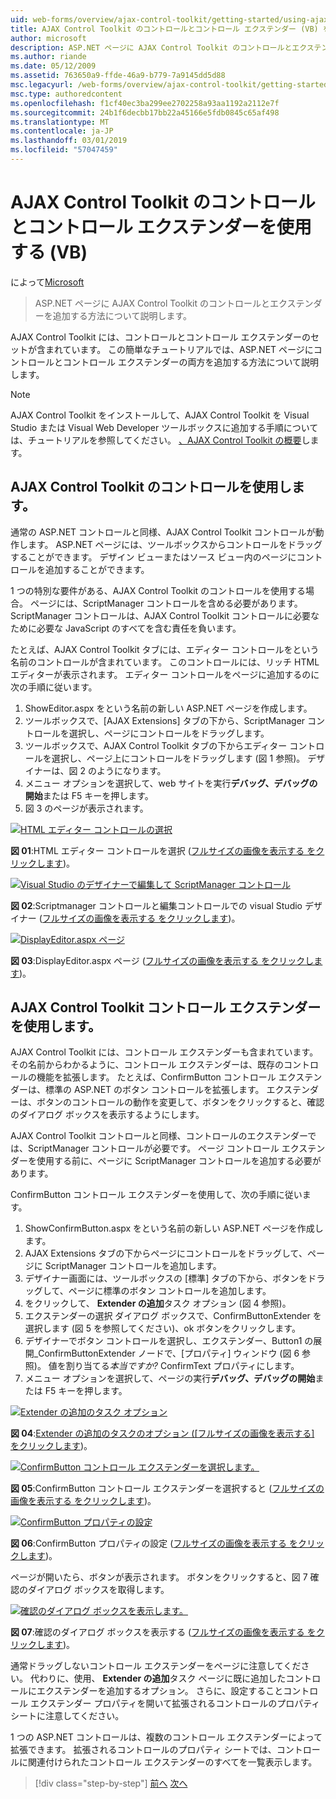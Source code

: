 ```yaml
---
uid: web-forms/overview/ajax-control-toolkit/getting-started/using-ajax-control-toolkit-controls-and-control-extenders-vb
title: AJAX Control Toolkit のコントロールとコントロール エクステンダー (VB) を使用して |Microsoft Docs
author: microsoft
description: ASP.NET ページに AJAX Control Toolkit のコントロールとエクステンダーを追加する方法について説明します。
ms.author: riande
ms.date: 05/12/2009
ms.assetid: 763650a9-ffde-46a9-b779-7a9145dd5d88
msc.legacyurl: /web-forms/overview/ajax-control-toolkit/getting-started/using-ajax-control-toolkit-controls-and-control-extenders-vb
msc.type: authoredcontent
ms.openlocfilehash: f1cf40ec3ba299ee2702258a93aa1192a2112e7f
ms.sourcegitcommit: 24b1f6decbb17bb22a45166e5fdb0845c65af498
ms.translationtype: MT
ms.contentlocale: ja-JP
ms.lasthandoff: 03/01/2019
ms.locfileid: "57047459"
---
```

<a name="using-ajax-control-toolkit-controls-and-control-extenders-vb"></a>AJAX Control Toolkit のコントロールとコントロール エクステンダーを使用する (VB)
====================
によって[Microsoft](https://github.com/microsoft)

> ASP.NET ページに AJAX Control Toolkit のコントロールとエクステンダーを追加する方法について説明します。


AJAX Control Toolkit には、コントロールとコントロール エクステンダーのセットが含まれています。 この簡単なチュートリアルでは、ASP.NET ページにコントロールとコントロール エクステンダーの両方を追加する方法について説明します。

> [!NOTE] 
> 
> AJAX Control Toolkit をインストールして、AJAX Control Toolkit を Visual Studio または Visual Web Developer ツールボックスに追加する手順については、チュートリアルを参照してください。 [、AJAX Control Toolkit の概要](get-started-with-the-ajax-control-toolkit-vb.md)します。


## <a name="using-ajax-control-toolkit-controls"></a>AJAX Control Toolkit のコントロールを使用します。

通常の ASP.NET コントロールと同様、AJAX Control Toolkit コントロールが動作します。 ASP.NET ページには、ツールボックスからコントロールをドラッグすることができます。 デザイン ビューまたはソース ビュー内のページにコントロールを追加することができます。

1 つの特別な要件がある、AJAX Control Toolkit のコントロールを使用する場合。 ページには、ScriptManager コントロールを含める必要があります。 ScriptManager コントロールは、AJAX Control Toolkit コントロールに必要なために必要な JavaScript のすべてを含む責任を負います。

たとえば、AJAX Control Toolkit タブには、エディター コントロールをという名前のコントロールが含まれています。 このコントロールには、リッチ HTML エディターが表示されます。 エディター コントロールをページに追加するのに次の手順に従います。

1. ShowEditor.aspx をという名前の新しい ASP.NET ページを作成します。
2. ツールボックスで、[AJAX Extensions] タブの下から、ScriptManager コントロールを選択し、ページにコントロールをドラッグします。
3. ツールボックスで、AJAX Control Toolkit タブの下からエディター コントロールを選択し、ページ上にコントロールをドラッグします (図 1 参照)。 デザイナーは、図 2 のようになります。
4. メニュー オプションを選択して、web サイトを実行**デバッグ、デバッグの開始**または F5 キーを押します。
5. 図 3 のページが表示されます。


[![HTML エディター コントロールの選択](using-ajax-control-toolkit-controls-and-control-extenders-vb/_static/image1.jpg)](using-ajax-control-toolkit-controls-and-control-extenders-vb/_static/image1.png)

**図 01**:HTML エディター コントロールを選択 ([フルサイズの画像を表示する をクリックします](using-ajax-control-toolkit-controls-and-control-extenders-vb/_static/image2.png))。


[![Visual Studio のデザイナーで編集して ScriptManager コントロール](using-ajax-control-toolkit-controls-and-control-extenders-vb/_static/image2.jpg)](using-ajax-control-toolkit-controls-and-control-extenders-vb/_static/image3.png)

**図 02**:Scriptmanager コントロールと編集コントロールでの visual Studio デザイナー ([フルサイズの画像を表示する をクリックします](using-ajax-control-toolkit-controls-and-control-extenders-vb/_static/image4.png))。


[![DisplayEditor.aspx ページ](using-ajax-control-toolkit-controls-and-control-extenders-vb/_static/image3.jpg)](using-ajax-control-toolkit-controls-and-control-extenders-vb/_static/image5.png)

**図 03**:DisplayEditor.aspx ページ ([フルサイズの画像を表示する をクリックします](using-ajax-control-toolkit-controls-and-control-extenders-vb/_static/image6.png))。


## <a name="using-ajax-control-toolkit-control-extenders"></a>AJAX Control Toolkit コントロール エクステンダーを使用します。

AJAX Control Toolkit には、コントロール エクステンダーも含まれています。 その名前からわかるように、コントロール エクステンダーは、既存のコントロールの機能を拡張します。 たとえば、ConfirmButton コントロール エクステンダーは、標準の ASP.NET のボタン コントロールを拡張します。 エクステンダーは、ボタンのコントロールの動作を変更して、ボタンをクリックすると、確認のダイアログ ボックスを表示するようにします。

AJAX Control Toolkit コントロールと同様、コントロールのエクステンダーでは、ScriptManager コントロールが必要です。 ページ コントロール エクステンダーを使用する前に、ページに ScriptManager コントロールを追加する必要があります。

ConfirmButton コントロール エクステンダーを使用して、次の手順に従います。

1. ShowConfirmButton.aspx をという名前の新しい ASP.NET ページを作成します。
2. AJAX Extensions タブの下からページにコントロールをドラッグして、ページに ScriptManager コントロールを追加します。
3. デザイナー画面には、ツールボックスの [標準] タブの下から、ボタンをドラッグして、ページに標準のボタン コントロールを追加します。
4. をクリックして、 **Extender の追加**タスク オプション (図 4 参照)。
5. エクステンダーの選択 ダイアログ ボックスで、ConfirmButtonExtender を選択します (図 5 を参照してください)、ok ボタンをクリックします。
6. デザイナーでボタン コントロールを選択し、エクステンダー、Button1 の展開\_ConfirmButtonExtender ノードで、[プロパティ] ウィンドウ (図 6 参照)。 値を割り当てる*本当ですか?* ConfirmText プロパティにします。
7. メニュー オプションを選択して、ページの実行**デバッグ、デバッグの開始**または F5 キーを押します。


[![Extender の追加のタスク オプション](using-ajax-control-toolkit-controls-and-control-extenders-vb/_static/image4.jpg)](using-ajax-control-toolkit-controls-and-control-extenders-vb/_static/image7.png)

**図 04**:[Extender の追加のタスクのオプション ([フルサイズの画像を表示する] をクリックします](using-ajax-control-toolkit-controls-and-control-extenders-vb/_static/image8.png))。


[![ConfirmButton コントロール エクステンダーを選択します。](using-ajax-control-toolkit-controls-and-control-extenders-vb/_static/image5.jpg)](using-ajax-control-toolkit-controls-and-control-extenders-vb/_static/image9.png)

**図 05**:ConfirmButton コントロール エクステンダーを選択すると ([フルサイズの画像を表示する をクリックします](using-ajax-control-toolkit-controls-and-control-extenders-vb/_static/image10.png))。


[![ConfirmButton プロパティの設定](using-ajax-control-toolkit-controls-and-control-extenders-vb/_static/image6.jpg)](using-ajax-control-toolkit-controls-and-control-extenders-vb/_static/image11.png)

**図 06**:ConfirmButton プロパティの設定 ([フルサイズの画像を表示する をクリックします](using-ajax-control-toolkit-controls-and-control-extenders-vb/_static/image12.png))。


ページが開いたら、ボタンが表示されます。 ボタンをクリックすると、図 7 確認のダイアログ ボックスを取得します。


[![確認のダイアログ ボックスを表示します。](using-ajax-control-toolkit-controls-and-control-extenders-vb/_static/image7.jpg)](using-ajax-control-toolkit-controls-and-control-extenders-vb/_static/image13.png)

**図 07**:確認のダイアログ ボックスを表示する ([フルサイズの画像を表示する をクリックします](using-ajax-control-toolkit-controls-and-control-extenders-vb/_static/image14.png))。


通常ドラッグしないコントロール エクステンダーをページに注意してください。 代わりに、使用、 **Extender の追加**タスク ページに既に追加したコントロールにエクステンダーを追加するオプション。 さらに、設定することコントロール エクステンダー プロパティを開いて拡張されるコントロールのプロパティ シートに注意してください。

1 つの ASP.NET コントロールは、複数のコントロール エクステンダーによって拡張できます。 拡張されるコントロールのプロパティ シートでは、コントロールに関連付けられたコントロール エクステンダーのすべてを一覧表示します。

> [!div class="step-by-step"]
> [前へ](get-started-with-the-ajax-control-toolkit-vb.md)
> [次へ](creating-a-custom-ajax-control-toolkit-control-extender-vb.md)
